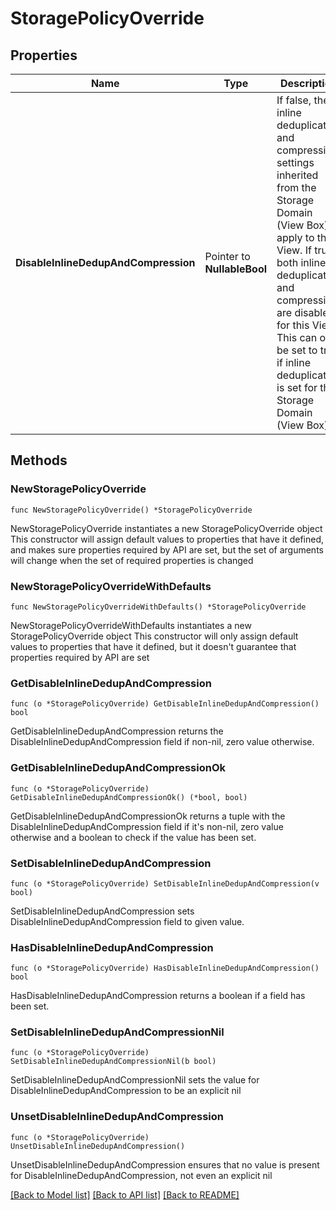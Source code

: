 # StoragePolicyOverride

## Properties

Name | Type | Description | Notes
------------ | ------------- | ------------- | -------------
**DisableInlineDedupAndCompression** | Pointer to **NullableBool** | If false, the inline deduplication and compression settings inherited from the Storage Domain (View Box) apply to this View. If true, both inline deduplication and compression are disabled for this View. This can only be set to true if inline deduplication is set for the Storage Domain (View Box). | [optional] 

## Methods

### NewStoragePolicyOverride

`func NewStoragePolicyOverride() *StoragePolicyOverride`

NewStoragePolicyOverride instantiates a new StoragePolicyOverride object
This constructor will assign default values to properties that have it defined,
and makes sure properties required by API are set, but the set of arguments
will change when the set of required properties is changed

### NewStoragePolicyOverrideWithDefaults

`func NewStoragePolicyOverrideWithDefaults() *StoragePolicyOverride`

NewStoragePolicyOverrideWithDefaults instantiates a new StoragePolicyOverride object
This constructor will only assign default values to properties that have it defined,
but it doesn't guarantee that properties required by API are set

### GetDisableInlineDedupAndCompression

`func (o *StoragePolicyOverride) GetDisableInlineDedupAndCompression() bool`

GetDisableInlineDedupAndCompression returns the DisableInlineDedupAndCompression field if non-nil, zero value otherwise.

### GetDisableInlineDedupAndCompressionOk

`func (o *StoragePolicyOverride) GetDisableInlineDedupAndCompressionOk() (*bool, bool)`

GetDisableInlineDedupAndCompressionOk returns a tuple with the DisableInlineDedupAndCompression field if it's non-nil, zero value otherwise
and a boolean to check if the value has been set.

### SetDisableInlineDedupAndCompression

`func (o *StoragePolicyOverride) SetDisableInlineDedupAndCompression(v bool)`

SetDisableInlineDedupAndCompression sets DisableInlineDedupAndCompression field to given value.

### HasDisableInlineDedupAndCompression

`func (o *StoragePolicyOverride) HasDisableInlineDedupAndCompression() bool`

HasDisableInlineDedupAndCompression returns a boolean if a field has been set.

### SetDisableInlineDedupAndCompressionNil

`func (o *StoragePolicyOverride) SetDisableInlineDedupAndCompressionNil(b bool)`

 SetDisableInlineDedupAndCompressionNil sets the value for DisableInlineDedupAndCompression to be an explicit nil

### UnsetDisableInlineDedupAndCompression
`func (o *StoragePolicyOverride) UnsetDisableInlineDedupAndCompression()`

UnsetDisableInlineDedupAndCompression ensures that no value is present for DisableInlineDedupAndCompression, not even an explicit nil

[[Back to Model list]](../README.md#documentation-for-models) [[Back to API list]](../README.md#documentation-for-api-endpoints) [[Back to README]](../README.md)


